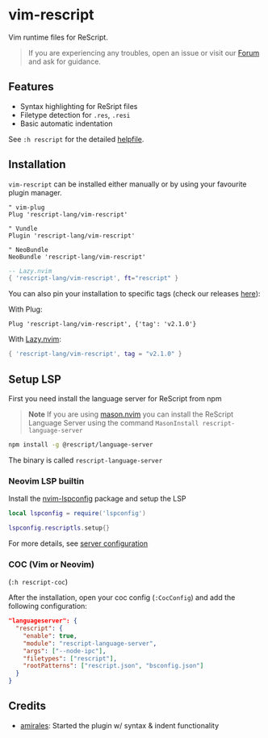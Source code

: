 # vim-rescript

Vim runtime files for ReScript.

> If you are experiencing any troubles, open an issue or visit our [Forum](https://forum.rescript-lang.org) and ask for guidance.

## Features

- Syntax highlighting for ReSript files
- Filetype detection for `.res`, `.resi`
- Basic automatic indentation

See `:h rescript` for the detailed [helpfile](./doc/rescript.txt).

## Installation

`vim-rescript` can be installed either manually or by using your favourite plugin manager.

```vim
" vim-plug
Plug 'rescript-lang/vim-rescript'

" Vundle
Plugin 'rescript-lang/vim-rescript'

" NeoBundle
NeoBundle 'rescript-lang/vim-rescript'
```

```lua
-- Lazy.nvim
{ 'rescript-lang/vim-rescript', ft="rescript" }
```

You can also pin your installation to specific tags (check our releases [here](https://github.com/rescript-lang/vim-rescript/releases)):

With Plug:

```vim
Plug 'rescript-lang/vim-rescript', {'tag': 'v2.1.0'}
```

With [Lazy.nvim](https://github.com/folke/lazy.nvim):

```lua
{ 'rescript-lang/vim-rescript', tag = "v2.1.0" }
```

## Setup LSP

First you need install the language server for ReScript from npm

> **Note**
> If you are using [mason.nvim](https://github.com/williamboman/mason.nvim) you can install the ReScript Language Server using the command `MasonInstall rescript-language-server`

```sh
npm install -g @rescript/language-server
```

The binary is called `rescript-language-server`

### Neovim LSP builtin

Install the [nvim-lspconfig](https://github.com/neovim/nvim-lspconfig) package and setup the LSP

```lua
local lspconfig = require('lspconfig')

lspconfig.rescriptls.setup{}
```

For more details, see [server configuration](https://github.com/neovim/nvim-lspconfig/blob/master/doc/server_configurations.md#rescriptls)

### COC (Vim or Neovim)

(`:h rescript-coc`)

After the installation, open your coc config (`:CocConfig`) and add the following configuration:

```json
"languageserver": {
  "rescript": {
    "enable": true,
    "module": "rescript-language-server",
    "args": ["--node-ipc"],
    "filetypes": ["rescript"],
    "rootPatterns": ["rescript.json", "bsconfig.json"]
  }
}
```

## Credits

- [amirales](https://github.com/amiralies): Started the plugin w/ syntax & indent functionality
